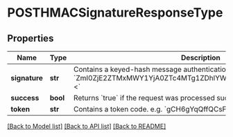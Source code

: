 # POSTHMACSignatureResponseType

## Properties
Name | Type | Description | Notes
------------ | ------------- | ------------- | -------------
**signature** | **str** | Contains a keyed-hash message authentication code (HMAC) e.g. &#x60;ZmI0ZjE2ZTMxMWY1YjA0ZTc4MTg1ZDhlYWRkMTEwNDE3M2RiMzNiNQ&#x3D;&#x3D;&lt;&#x60;  | [optional] 
**success** | **bool** | Returns &#x60;true&#x60; if the request was processed successfully.  | [optional] 
**token** | **str** | Contains a token code. e.g. &#x60;gCH6gYqQffQCsFKSLuxyagXsuXcIK0uf&#x60;  | [optional] 

[[Back to Model list]](../README.md#documentation-for-models) [[Back to API list]](../README.md#documentation-for-api-endpoints) [[Back to README]](../README.md)

